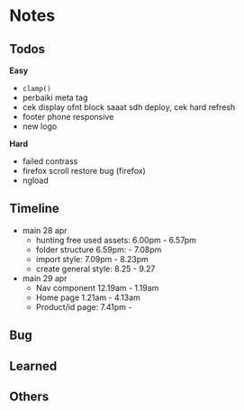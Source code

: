 # Notes

## Todos
**Easy**
- `clamp()`
- perbaiki meta tag
- cek display ofnt block saaat sdh deploy, cek hard refresh
- footer phone responsive
- new logo

**Hard**
- failed contrass
- firefox scroll restore bug (firefox)
- ngload

## Timeline
- main 28 apr
  - hunting free used assets: 6.00pm - 6.57pm
  - folder structure 6.59pm: - 7.08pm
  - import style: 7.09pm - 8.23pm
  - create general style: 8.25 - 9.27
- main 29 apr
  - Nav component 12.19am - 1.19am
  - Home page 1.21am - 4.13am
  - Product/id page: 7.41pm - 

## Bug

## Learned

## Others
